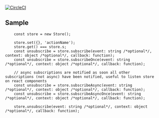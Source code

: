 [![CircleCI](https://circleci.com/gh/feliperohdee/smallorange-light-store.svg?style=svg)](https://circleci.com/gh/feliperohdee/smallorange-light-store)

## Sample

		const store = new Store();

		store.set({}, 'actionName');
		store.get() === store.s;
		const unsubscribe = store.subscribe(event: string /*optional*/, context: object /*optional*/, callback: function);
		const unsubscribe = store.subscribeOnce(event: string /*optional*/, context: object /*optional*/, callback: function);

		// async subscriptions are notified as soon all other subscriptions (not async) have been notified, useful to listen store on react components
		const unsubscribe = store.subscribeAsync(event: string /*optional*/, context: object /*optional*/, callback: function);
		const unsubscribe = store.subscribeAsyncOnce(event: string /*optional*/, context: object /*optional*/, callback: function);
		
		store.unsubscribe(event: string /*optional*/, context: object /*optional*/, callback: function);
